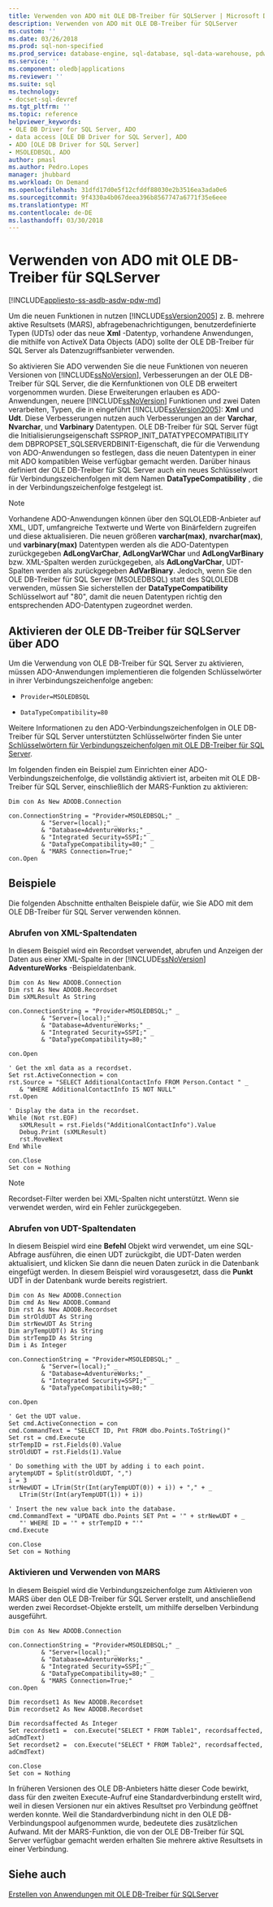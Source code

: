 ```yaml
---
title: Verwenden von ADO mit OLE DB-Treiber für SQLServer | Microsoft Docs
description: Verwenden von ADO mit OLE DB-Treiber für SQLServer
ms.custom: ''
ms.date: 03/26/2018
ms.prod: sql-non-specified
ms.prod_service: database-engine, sql-database, sql-data-warehouse, pdw
ms.service: ''
ms.component: oledb|applications
ms.reviewer: ''
ms.suite: sql
ms.technology:
- docset-sql-devref
ms.tgt_pltfrm: ''
ms.topic: reference
helpviewer_keywords:
- OLE DB Driver for SQL Server, ADO
- data access [OLE DB Driver for SQL Server], ADO
- ADO [OLE DB Driver for SQL Server]
- MSOLEDBSQL, ADO
author: pmasl
ms.author: Pedro.Lopes
manager: jhubbard
ms.workload: On Demand
ms.openlocfilehash: 31dfd17d0e5f12cfddf88030e2b3516ea3ada0e6
ms.sourcegitcommit: 9f4330a4b067deea396b8567747a6771f35e6eee
ms.translationtype: MT
ms.contentlocale: de-DE
ms.lasthandoff: 03/30/2018
---
```

# <a name="using-ado-with-ole-db-driver-for-sql-server"></a>Verwenden von ADO mit OLE DB-Treiber für SQLServer
[!INCLUDE[appliesto-ss-asdb-asdw-pdw-md](../../../includes/appliesto-ss-asdb-asdw-pdw-md.md)]

  Um die neuen Funktionen in nutzen [!INCLUDE[ssVersion2005](../../../includes/ssversion2005-md.md)] z. B. mehrere aktive Resultsets (MARS), abfragebenachrichtigungen, benutzerdefinierte Typen (UDTs) oder das neue **Xml** -Datentyp, vorhandene Anwendungen, die mithilfe von ActiveX Data Objects (ADO) sollte der OLE DB-Treiber für SQL Server als Datenzugriffsanbieter verwenden.  
  
 So aktivieren Sie ADO verwenden Sie die neue Funktionen von neueren Versionen von [!INCLUDE[ssNoVersion](../../../includes/ssnoversion-md.md)], Verbesserungen an der OLE DB-Treiber für SQL Server, die die Kernfunktionen von OLE DB erweitert vorgenommen wurden. Diese Erweiterungen erlauben es ADO-Anwendungen, neuere [!INCLUDE[ssNoVersion](../../../includes/ssnoversion-md.md)] Funktionen und zwei Daten verarbeiten, Typen, die in eingeführt [!INCLUDE[ssVersion2005](../../../includes/ssversion2005-md.md)]: **Xml** und **Udt**. Diese Verbesserungen nutzen auch Verbesserungen an der **Varchar**, **Nvarchar**, und **Varbinary** Datentypen. OLE DB-Treiber für SQL Server fügt die Initialisierungseigenschaft SSPROP_INIT_DATATYPECOMPATIBILITY dem DBPROPSET_SQLSERVERDBINIT-Eigenschaft, die für die Verwendung von ADO-Anwendungen so festlegen, dass die neuen Datentypen in einer mit ADO kompatiblen Weise verfügbar gemacht werden. Darüber hinaus definiert der OLE DB-Treiber für SQL Server auch ein neues Schlüsselwort für Verbindungszeichenfolgen mit dem Namen **DataTypeCompatibility** , die in der Verbindungszeichenfolge festgelegt ist.  

> [!NOTE]  
>  Vorhandene ADO-Anwendungen können über den SQLOLEDB-Anbieter auf XML, UDT, umfangreiche Textwerte und Werte von Binärfeldern zugreifen und diese aktualisieren. Die neuen größeren **varchar(max)**, **nvarchar(max)**, und **varbinary(max)** Datentypen werden als die ADO-Datentypen zurückgegeben **AdLongVarChar**, **AdLongVarWChar** und **AdLongVarBinary** bzw. XML-Spalten werden zurückgegeben, als **AdLongVarChar**, UDT-Spalten werden als zurückgegeben **AdVarBinary**. Jedoch, wenn Sie den OLE DB-Treiber für SQL Server (MSOLEDBSQL) statt des SQLOLEDB verwenden, müssen Sie sicherstellen der **DataTypeCompatibility** Schlüsselwort auf "80", damit die neuen Datentypen richtig den entsprechenden ADO-Datentypen zugeordnet werden.  

## <a name="enabling-ole-db-driver-for-sql-server-from-ado"></a>Aktivieren der OLE DB-Treiber für SQLServer über ADO  
 Um die Verwendung von OLE DB-Treiber für SQL Server zu aktivieren, müssen ADO-Anwendungen implementieren die folgenden Schlüsselwörter in ihrer Verbindungszeichenfolge angeben:  

-   `Provider=MSOLEDBSQL`  

-   `DataTypeCompatibility=80`  

 Weitere Informationen zu den ADO-Verbindungszeichenfolgen in OLE DB-Treiber für SQL Server unterstützten Schlüsselwörter finden Sie unter [Schlüsselwörtern für Verbindungszeichenfolgen mit OLE DB-Treiber für SQL Server](../../oledb/applications/using-connection-string-keywords-with-oledb-driver-for-sql-server.md).  

 Im folgenden finden ein Beispiel zum Einrichten einer ADO-Verbindungszeichenfolge, die vollständig aktiviert ist, arbeiten mit OLE DB-Treiber für SQL Server, einschließlich der MARS-Funktion zu aktivieren:  

```  
Dim con As New ADODB.Connection  

con.ConnectionString = "Provider=MSOLEDBSQL;" _  
         & "Server=(local);" _  
         & "Database=AdventureWorks;" _   
         & "Integrated Security=SSPI;" _  
         & "DataTypeCompatibility=80;" _  
         & "MARS Connection=True;"  
con.Open  
```  

## <a name="examples"></a>Beispiele  
 Die folgenden Abschnitte enthalten Beispiele dafür, wie Sie ADO mit dem OLE DB-Treiber für SQL Server verwenden können.  

### <a name="retrieving-xml-column-data"></a>Abrufen von XML-Spaltendaten  
 In diesem Beispiel wird ein Recordset verwendet, abrufen und Anzeigen der Daten aus einer XML-Spalte in der [!INCLUDE[ssNoVersion](../../../includes/ssnoversion-md.md)] **AdventureWorks** -Beispieldatenbank.  

```  
Dim con As New ADODB.Connection  
Dim rst As New ADODB.Recordset  
Dim sXMLResult As String  

con.ConnectionString = "Provider=MSOLEDBSQL;" _  
         & "Server=(local);" _  
         & "Database=AdventureWorks;" _   
         & "Integrated Security=SSPI;" _   
         & "DataTypeCompatibility=80;"  

con.Open  

' Get the xml data as a recordset.  
Set rst.ActiveConnection = con  
rst.Source = "SELECT AdditionalContactInfo FROM Person.Contact " _  
   & "WHERE AdditionalContactInfo IS NOT NULL"  
rst.Open  

' Display the data in the recordset.  
While (Not rst.EOF)  
   sXMLResult = rst.Fields("AdditionalContactInfo").Value  
   Debug.Print (sXMLResult)  
   rst.MoveNext  
End While  

con.Close  
Set con = Nothing  
```  

> [!NOTE]  
>  Recordset-Filter werden bei XML-Spalten nicht unterstützt. Wenn sie verwendet werden, wird ein Fehler zurückgegeben.  

### <a name="retrieving-udt-column-data"></a>Abrufen von UDT-Spaltendaten  
 In diesem Beispiel wird eine **Befehl** Objekt wird verwendet, um eine SQL-Abfrage ausführen, die einen UDT zurückgibt, die UDT-Daten werden aktualisiert, und klicken Sie dann die neuen Daten zurück in die Datenbank eingefügt werden. In diesem Beispiel wird vorausgesetzt, dass die **Punkt** UDT in der Datenbank wurde bereits registriert.  

```  
Dim con As New ADODB.Connection  
Dim cmd As New ADODB.Command  
Dim rst As New ADODB.Recordset  
Dim strOldUDT As String  
Dim strNewUDT As String  
Dim aryTempUDT() As String  
Dim strTempID As String  
Dim i As Integer  

con.ConnectionString = "Provider=MSOLEDBSQL;" _  
         & "Server=(local);" _  
         & "Database=AdventureWorks;" _   
         & "Integrated Security=SSPI;" _  
         & "DataTypeCompatibility=80;"  

con.Open  

' Get the UDT value.  
Set cmd.ActiveConnection = con  
cmd.CommandText = "SELECT ID, Pnt FROM dbo.Points.ToString()"  
Set rst = cmd.Execute  
strTempID = rst.Fields(0).Value  
strOldUDT = rst.Fields(1).Value  

' Do something with the UDT by adding i to each point.  
arytempUDT = Split(strOldUDT, ",")  
i = 3  
strNewUDT = LTrim(Str(Int(aryTempUDT(0)) + i)) + "," + _  
   LTrim(Str(Int(aryTempUDT(1)) + i))  

' Insert the new value back into the database.  
cmd.CommandText = "UPDATE dbo.Points SET Pnt = '" + strNewUDT + _  
   "' WHERE ID = '" + strTempID + "'"  
cmd.Execute  

con.Close  
Set con = Nothing  
```  

### <a name="enabling-and-using-mars"></a>Aktivieren und Verwenden von MARS  
 In diesem Beispiel wird die Verbindungszeichenfolge zum Aktivieren von MARS über den OLE DB-Treiber für SQL Server erstellt, und anschließend werden zwei Recordset-Objekte erstellt, um mithilfe derselben Verbindung ausgeführt.  

```  
Dim con As New ADODB.Connection  

con.ConnectionString = "Provider=MSOLEDBSQL;" _  
         & "Server=(local);" _  
         & "Database=AdventureWorks;" _   
         & "Integrated Security=SSPI;" _  
         & "DataTypeCompatibility=80;" _  
         & "MARS Connection=True;"  
con.Open  

Dim recordset1 As New ADODB.Recordset  
Dim recordset2 As New ADODB.Recordset  

Dim recordsaffected As Integer  
Set recordset1 =  con.Execute("SELECT * FROM Table1", recordsaffected, adCmdText)  
Set recordset2 =  con.Execute("SELECT * FROM Table2", recordsaffected, adCmdText)  

con.Close  
Set con = Nothing  
```  

 In früheren Versionen des OLE DB-Anbieters hätte dieser Code bewirkt, dass für den zweiten Execute-Aufruf eine Standardverbindung erstellt wird, weil in diesen Versionen nur ein aktives Resultset pro Verbindung geöffnet werden konnte. Weil die Standardverbindung nicht in den OLE DB-Verbindungspool aufgenommen wurde, bedeutete dies zusätzlichen Aufwand. Mit der MARS-Funktion, die von der OLE DB-Treiber für SQL Server verfügbar gemacht werden erhalten Sie mehrere aktive Resultsets in einer Verbindung.  

## <a name="see-also"></a>Siehe auch  
 [Erstellen von Anwendungen mit OLE DB-Treiber für SQLServer](../../oledb/applications/building-applications-with-oledb-driver-for-sql-server.md)  

